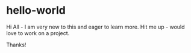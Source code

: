 # hello-world

Hi All - I am very new to this and eager to learn more. Hit me up - would love to work on a project.

Thanks!
